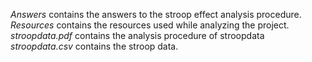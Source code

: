*Answers* contains the answers to the stroop effect analysis procedure.
*Resources* contains the resources used while analyzing the project.
*stroopdata.pdf* contains the analysis procedure of stroopdata
*stroopdata.csv* contains the stroop data.